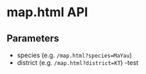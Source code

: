 # map.html API

## Parameters

- species (e.g. `/map.html?species=MaYau`)
- district (e.g. `/map.html?district=KT`)
-test